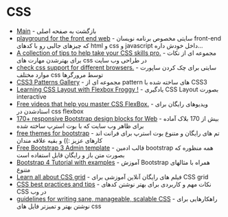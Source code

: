 # CSS


- [Main](./README.md) - بازگشت به صفحه اصلی 
- [playground for the front end web](http://codepen.io) - سایتی مخصوص برنامه نویسان front-end که چیزهای جالبی رو با کدهای html و css و javascript داخل خودش داره...
- [A collection of tips to help take your CSS skills pro.](http://github.com/AllThingsSmitty/css-protips) - مجموعه ای از نکات برای بهترشدن مهارت های css در طراحی وب سایت
- [check css support for different browsers.](http://caniuse.com) - سایتی برای چک کردن ساپورت موارد مختلف css توسط مرورگرها
- [CSS3 Patterns Gallery](http://lea.verou.me/css3patterns) - مجموعه ای از pattern های ساخته شده با CSS3
- [Learning CSS Layout with Flexbox Froggy !](http://flexboxfroggy.com) - یادگیری CSS Layout بصورت interactive 
- [Free videos that help you master CSS FlexBox.](http://flexbox.io) - ویدیوهای رایگان برای استادشدن در css flexbox
- [170+ responsive Bootstrap design blocks for Web](http://github.com/froala/design-blocks) - بیش از 170 بلاک آماده برای ظاهر وب سایت که با بوت استرپ ساخته شده
- [free themes for bootstrap](http://bootswatch.com) - تم های رایگان و متنوع بوت استرپ برای فرانت اند کارهای عزیز :)) و بقیه علاقه مندان
- [Free Bootstrap 3 Admin template](http://github.com/puikinsh/gentelella) - قالب ادمین bootstrap همه منظوره که بصورت متن باز و رایگان قابل استفاده است
- [Bootstrap 4 Tutorial with examples](http://quackit.com/bootstrap/bootstrap_4/tutorial) - آموزش Bootstrap همراه با مثالهای متنوع
- [Learn all about CSS grid](http://cssgrid.io) - فیلم های رایگان آنلاین آموزشی برای CSS grid
- [CSS best practices and tips](http://codeguide.co) - نکات مهم و کاربردی برای بهتر نوشتن کدهای CSS در وب
- [guidelines for writing sane, manageable, scalable CSS](http://cssguidelin.es) - راهکارهایی برای نوشتن بهتر و تمیزتر فایل های css
